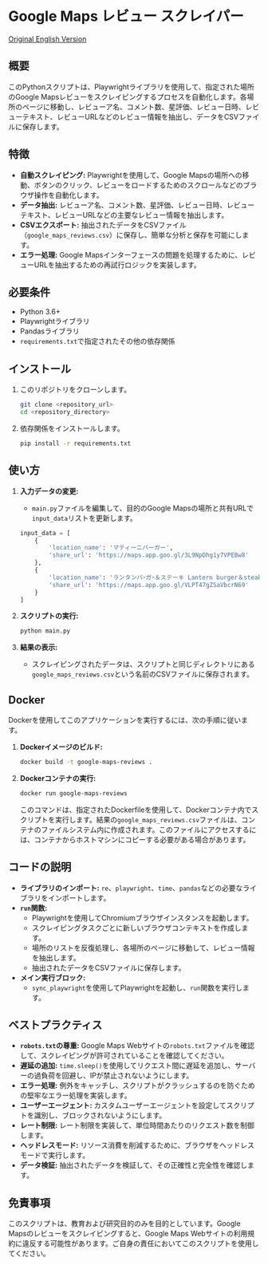 # Google Maps レビュー スクレイパー
[Original English Version](README.md)

## 概要

このPythonスクリプトは、Playwrightライブラリを使用して、指定された場所のGoogle Mapsレビューをスクレイピングするプロセスを自動化します。各場所のページに移動し、レビューア名、コメント数、星評価、レビュー日時、レビューテキスト、レビューURLなどのレビュー情報を抽出し、データをCSVファイルに保存します。

## 特徴

-   **自動スクレイピング:** Playwrightを使用して、Google Mapsの場所への移動、ボタンのクリック、レビューをロードするためのスクロールなどのブラウザ操作を自動化します。
-   **データ抽出:** レビューア名、コメント数、星評価、レビュー日時、レビューテキスト、レビューURLなどの主要なレビュー情報を抽出します。
-   **CSVエクスポート:** 抽出されたデータをCSVファイル（`google_maps_reviews.csv`）に保存し、簡単な分析と保存を可能にします。
-   **エラー処理:** Google Mapsインターフェースの問題を処理するために、レビューURLを抽出するための再試行ロジックを実装します。

## 必要条件

-   Python 3.6+
-   Playwrightライブラリ
-   Pandasライブラリ
-   `requirements.txt`で指定されたその他の依存関係

## インストール

1.  このリポジトリをクローンします。

    ```bash
    git clone <repository_url>
    cd <repository_directory>
    ```

2.  依存関係をインストールします。

    ```bash
    pip install -r requirements.txt
    ```

## 使い方

1.  **入力データの変更:**
    -   `main.py`ファイルを編集して、目的のGoogle Mapsの場所と共有URLで`input_data`リストを更新します。

    ```python
    input_data = [
        {
            'location_name': 'マティーニバーガー',
            'share_url': 'https://maps.app.goo.gl/3L9NpDhg1y7VPEBw8'
        },
        {
            'location_name': 'ランタンバｰガｰ＆ステーキ Lantern burger＆steak',
            'share_url': 'https://maps.app.goo.gl/VLPT47gZSaVbcrN69'
        }
    ]
    ```

2.  **スクリプトの実行:**

    ```bash
    python main.py
    ```

3.  **結果の表示:**
    -   スクレイピングされたデータは、スクリプトと同じディレクトリにある`google_maps_reviews.csv`という名前のCSVファイルに保存されます。

## Docker

Dockerを使用してこのアプリケーションを実行するには、次の手順に従います。

1.  **Dockerイメージのビルド:**

    ```bash
    docker build -t google-maps-reviews .
    ```

2.  **Dockerコンテナの実行:**

    ```bash
    docker run google-maps-reviews
    ```

    このコマンドは、指定されたDockerfileを使用して、Dockerコンテナ内でスクリプトを実行します。結果の`google_maps_reviews.csv`ファイルは、コンテナのファイルシステム内に作成されます。このファイルにアクセスするには、コンテナからホストマシンにコピーする必要がある場合があります。

## コードの説明

-   **ライブラリのインポート:** `re`、`playwright`、`time`、`pandas`などの必要なライブラリをインポートします。
-   **`run`関数:**
    -   Playwrightを使用してChromiumブラウザインスタンスを起動します。
    -   スクレイピングタスクごとに新しいブラウザコンテキストを作成します。
    -   場所のリストを反復処理し、各場所のページに移動して、レビュー情報を抽出します。
    -   抽出されたデータをCSVファイルに保存します。
-   **メイン実行ブロック:**
    -   `sync_playwright`を使用してPlaywrightを起動し、`run`関数を実行します。

## ベストプラクティス

-   **`robots.txt`の尊重:** Google Maps Webサイトの`robots.txt`ファイルを確認して、スクレイピングが許可されていることを確認してください。
-   **遅延の追加:** `time.sleep()`を使用してリクエスト間に遅延を追加し、サーバーの過負荷を回避し、IPが禁止されないようにします。
-   **エラー処理:** 例外をキャッチし、スクリプトがクラッシュするのを防ぐための堅牢なエラー処理を実装します。
-   **ユーザーエージェント:** カスタムユーザーエージェントを設定してスクリプトを識別し、ブロックされないようにします。
-   **レート制限:** レート制限を実装して、単位時間あたりのリクエスト数を制御します。
-   **ヘッドレスモード:** リソース消費を削減するために、ブラウザをヘッドレスモードで実行します。
-   **データ検証:** 抽出されたデータを検証して、その正確性と完全性を確認します。

## 免責事項

このスクリプトは、教育および研究目的のみを目的としています。Google Mapsのレビューをスクレイピングすると、Google Maps Webサイトの利用規約に違反する可能性があります。ご自身の責任においてこのスクリプトを使用してください。
